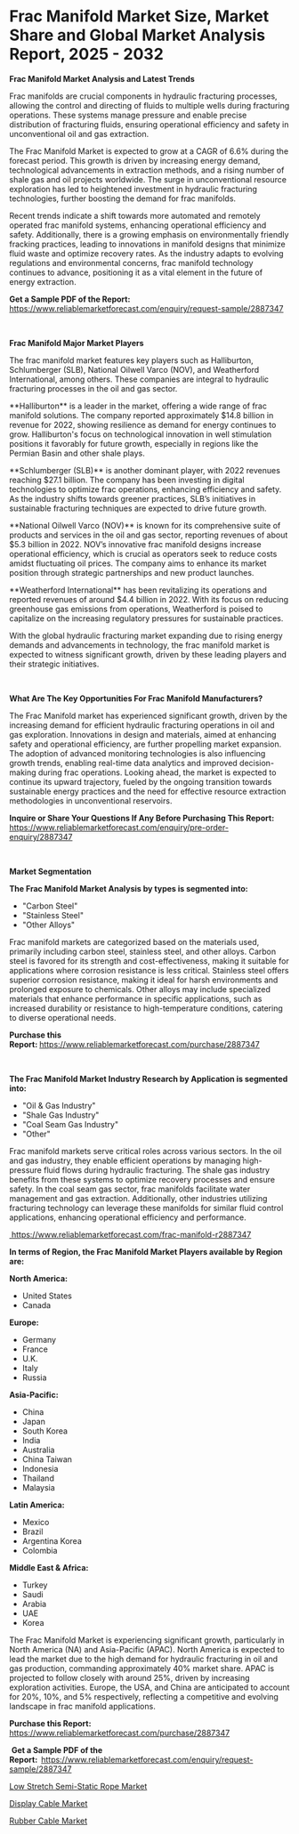 <p><h1>Frac Manifold Market Size, Market Share and Global Market Analysis Report, 2025 - 2032</h1></p><p><strong>Frac Manifold Market Analysis and Latest Trends</strong></p>
<p><p>Frac manifolds are crucial components in hydraulic fracturing processes, allowing the control and directing of fluids to multiple wells during fracturing operations. These systems manage pressure and enable precise distribution of fracturing fluids, ensuring operational efficiency and safety in unconventional oil and gas extraction.</p><p>The Frac Manifold Market is expected to grow at a CAGR of 6.6% during the forecast period. This growth is driven by increasing energy demand, technological advancements in extraction methods, and a rising number of shale gas and oil projects worldwide. The surge in unconventional resource exploration has led to heightened investment in hydraulic fracturing technologies, further boosting the demand for frac manifolds.</p><p>Recent trends indicate a shift towards more automated and remotely operated frac manifold systems, enhancing operational efficiency and safety. Additionally, there is a growing emphasis on environmentally friendly fracking practices, leading to innovations in manifold designs that minimize fluid waste and optimize recovery rates. As the industry adapts to evolving regulations and environmental concerns, frac manifold technology continues to advance, positioning it as a vital element in the future of energy extraction.</p></p>
<p><strong>Get a Sample PDF of the Report:&nbsp;</strong> <a href="https://www.reliablemarketforecast.com/enquiry/request-sample/2887347?utm_campaign=1080&utm_medium=2&utm_source=Github&utm_content=ia&utm_term=14032025&utm_id=frac-manifold">https://www.reliablemarketforecast.com/enquiry/request-sample/2887347</a></p>
<p>&nbsp;</p>
<p><strong>Frac Manifold Major Market Players</strong></p>
<p><p>The frac manifold market features key players such as Halliburton, Schlumberger (SLB), National Oilwell Varco (NOV), and Weatherford International, among others. These companies are integral to hydraulic fracturing processes in the oil and gas sector.</p><p>**Halliburton** is a leader in the market, offering a wide range of frac manifold solutions. The company reported approximately $14.8 billion in revenue for 2022, showing resilience as demand for energy continues to grow. Halliburton's focus on technological innovation in well stimulation positions it favorably for future growth, especially in regions like the Permian Basin and other shale plays.</p><p>**Schlumberger (SLB)** is another dominant player, with 2022 revenues reaching $27.1 billion. The company has been investing in digital technologies to optimize frac operations, enhancing efficiency and safety. As the industry shifts towards greener practices, SLB’s initiatives in sustainable fracturing techniques are expected to drive future growth.</p><p>**National Oilwell Varco (NOV)** is known for its comprehensive suite of products and services in the oil and gas sector, reporting revenues of about $5.3 billion in 2022. NOV’s innovative frac manifold designs increase operational efficiency, which is crucial as operators seek to reduce costs amidst fluctuating oil prices. The company aims to enhance its market position through strategic partnerships and new product launches.</p><p>**Weatherford International** has been revitalizing its operations and reported revenues of around $4.4 billion in 2022. With its focus on reducing greenhouse gas emissions from operations, Weatherford is poised to capitalize on the increasing regulatory pressures for sustainable practices.</p><p>With the global hydraulic fracturing market expanding due to rising energy demands and advancements in technology, the frac manifold market is expected to witness significant growth, driven by these leading players and their strategic initiatives.</p></p>
<p>&nbsp;</p>
<p><strong>What Are The Key Opportunities For Frac Manifold Manufacturers?</strong></p>
<p><p>The Frac Manifold market has experienced significant growth, driven by the increasing demand for efficient hydraulic fracturing operations in oil and gas exploration. Innovations in design and materials, aimed at enhancing safety and operational efficiency, are further propelling market expansion. The adoption of advanced monitoring technologies is also influencing growth trends, enabling real-time data analytics and improved decision-making during frac operations. Looking ahead, the market is expected to continue its upward trajectory, fueled by the ongoing transition towards sustainable energy practices and the need for effective resource extraction methodologies in unconventional reservoirs.</p></p>
<p><strong>Inquire or Share Your Questions If Any Before Purchasing This Report:</strong> <a href="https://www.reliablemarketforecast.com/enquiry/pre-order-enquiry/2887347?utm_campaign=1080&utm_medium=2&utm_source=Github&utm_content=ia&utm_term=14032025&utm_id=frac-manifold">https://www.reliablemarketforecast.com/enquiry/pre-order-enquiry/2887347</a></p>
<p>&nbsp;</p>
<p><strong>Market Segmentation</strong></p>
<p><strong>The Frac Manifold Market Analysis by types is segmented into:</strong></p>
<p><ul><li>"Carbon Steel"</li><li>"Stainless Steel"</li><li>"Other Alloys"</li></ul></p>
<p><p>Frac manifold markets are categorized based on the materials used, primarily including carbon steel, stainless steel, and other alloys. Carbon steel is favored for its strength and cost-effectiveness, making it suitable for applications where corrosion resistance is less critical. Stainless steel offers superior corrosion resistance, making it ideal for harsh environments and prolonged exposure to chemicals. Other alloys may include specialized materials that enhance performance in specific applications, such as increased durability or resistance to high-temperature conditions, catering to diverse operational needs.</p></p>
<p><strong>Purchase this Report:&nbsp;</strong><a href="https://www.reliablemarketforecast.com/purchase/2887347?utm_campaign=1080&utm_medium=2&utm_source=Github&utm_content=ia&utm_term=14032025&utm_id=frac-manifold">https://www.reliablemarketforecast.com/purchase/2887347</a></p>
<p>&nbsp;</p>
<p><strong>The Frac Manifold Market Industry Research by Application is segmented into:</strong></p>
<p><ul><li>"Oil & Gas Industry"</li><li>"Shale Gas Industry"</li><li>"Coal Seam Gas Industry"</li><li>"Other"</li></ul></p>
<p><p>Frac manifold markets serve critical roles across various sectors. In the oil and gas industry, they enable efficient operations by managing high-pressure fluid flows during hydraulic fracturing. The shale gas industry benefits from these systems to optimize recovery processes and ensure safety. In the coal seam gas sector, frac manifolds facilitate water management and gas extraction. Additionally, other industries utilizing fracturing technology can leverage these manifolds for similar fluid control applications, enhancing operational efficiency and performance.</p></p>
<p><a href="https://www.reliablemarketforecast.com/frac-manifold-r2887347?utm_campaign=1080&utm_medium=2&utm_source=Github&utm_content=ia&utm_term=14032025&utm_id=frac-manifold">&nbsp;https://www.reliablemarketforecast.com/frac-manifold-r2887347</a></p>
<p><strong>In terms of Region, the Frac Manifold Market Players available by Region are:</strong></p>
<p>
    <p> <strong> North America: </strong>
        <ul>
            <li>United States</li>
            <li>Canada</li>
        </ul>
        </p> 
    <p> <strong> Europe: </strong>
        <ul>
            <li>Germany</li>
            <li>France</li>
            <li>U.K.</li>
            <li>Italy</li>
            <li>Russia</li>
        </ul>
        </p> 
    <p> <strong> Asia-Pacific: </strong>
        <ul>
            <li>China</li>
            <li>Japan</li>
            <li>South Korea</li>
            <li>India</li>
            <li>Australia</li>
            <li>China Taiwan</li>
            <li>Indonesia</li>
            <li>Thailand</li>
            <li>Malaysia</li>
        </ul>
        </p> 
    <p> <strong> Latin America: </strong>
        <ul>
            <li>Mexico</li>
            <li>Brazil</li>
            <li>Argentina Korea</li>
            <li>Colombia</li>
        </ul>
        </p> 
    <p> <strong> Middle East & Africa: </strong>
        <ul>
            <li>Turkey</li>
            <li>Saudi</li>
            <li>Arabia</li>
            <li>UAE</li>
            <li>Korea</li>
        </ul>
    </p>
    </p>
<p><p>The Frac Manifold Market is experiencing significant growth, particularly in North America (NA) and Asia-Pacific (APAC). North America is expected to lead the market due to the high demand for hydraulic fracturing in oil and gas production, commanding approximately 40% market share. APAC is projected to follow closely with around 25%, driven by increasing exploration activities. Europe, the USA, and China are anticipated to account for 20%, 10%, and 5% respectively, reflecting a competitive and evolving landscape in frac manifold applications.</p></p>
<p><strong>Purchase this Report: </strong><a href="https://www.reliablemarketforecast.com/purchase/2887347?utm_campaign=1080&utm_medium=2&utm_source=Github&utm_content=ia&utm_term=14032025&utm_id=frac-manifold">https://www.reliablemarketforecast.com/purchase/2887347</a></p>
<p>&nbsp;<strong>Get a Sample PDF of the Report:&nbsp;&nbsp;</strong><a href="https://www.reliablemarketforecast.com/enquiry/request-sample/2887347?utm_campaign=1080&utm_medium=2&utm_source=Github&utm_content=ia&utm_term=14032025&utm_id=frac-manifold">https://www.reliablemarketforecast.com/enquiry/request-sample/2887347</a></p>
<p><strong></strong></p>
<p><p><a href="https://github.com/shiahbuyerin/Market-Research-Report-List-1/blob/main/low-stretch-semi-static-rope-market.md?utm_campaign=1080&utm_medium=2&utm_source=Github&utm_content=ia&utm_term=14032025&utm_id=frac-manifold">Low Stretch Semi-Static Rope Market</a></p><p><a href="https://github.com/yaldotiedegq/Market-Research-Report-List-1/blob/main/display-cable-market.md?utm_campaign=1080&utm_medium=2&utm_source=Github&utm_content=ia&utm_term=14032025&utm_id=frac-manifold">Display Cable Market</a></p><p><a href="https://github.com/gdfhhhj/Market-Research-Report-List-7/blob/main/rubber-cable-market.md?utm_campaign=1080&utm_medium=2&utm_source=Github&utm_content=ia&utm_term=14032025&utm_id=frac-manifold">Rubber Cable Market</a></p></p>